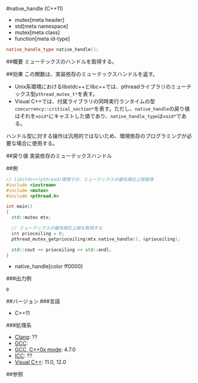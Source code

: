 #native_handle (C++11)
* mutex[meta header]
* std[meta namespace]
* mutex[meta class]
* function[meta id-type]

```cpp
native_handle_type native_handle();
```

##概要
ミューテックスのハンドルを取得する。


##効果
この関数は、実装依存のミューテックスハンドルを返す。

- Unix系環境におけるlibstdc++とlibc++では、pthreadライブラリのミューテックス型`pthread_mutex_t*`を表す。
- Visual C++では、付属ライブラリの同時実行ランタイムの型`concurrency::critical_section*`を表す。ただし、`native_handle`の戻り値はそれを`void*`にキャストした値であり、`native_handle_type`は`void*`である。

ハンドル型に対する操作は汎用的ではないため、環境依存のプログラミングが必要な場合に使用する。


##戻り値
実装依存のミューテックスハンドル


##例
```cpp
// libstdc++(pthread)環境での、ミューテックスの優先順位上限取得
#include <iostream>
#include <mutex>
#include <pthread.h>

int main()
{
  std::mutex mtx;

  // ミューテックスの優先順位上限を取得する
  int prioceiling = 0;
  pthread_mutex_getprioceiling(mtx.native_handle(), &prioceiling);

  std::cout << prioceiling << std::endl;
}
```
* native_handle[color ff0000]


###出力例
```
0
```

##バージョン
###言語
- C++11

###処理系
- [Clang](/implementation.md#clang): ??
- [GCC](/implementation.md#gcc): 
- [GCC, C++0x mode](/implementation.md#gcc): 4.7.0
- [ICC](/implementation.md#icc): ??
- [Visual C++](/implementation.md#visual_cpp): 11.0, 12.0


##参照


